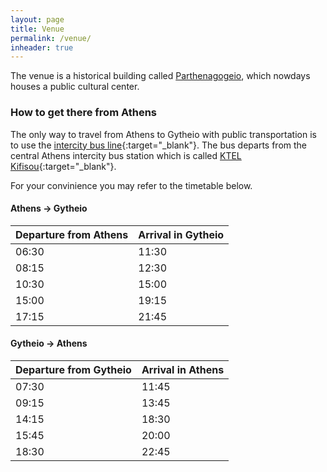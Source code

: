 ```yaml
---
layout: page
title: Venue
permalink: /venue/
inheader: true
---
```


The venue is a historical building called [Parthenagogeio](https://maps.app.goo.gl/aVWowukYg8qbRPKN9), which nowdays houses a public cultural center. 

### How to get there from Athens
The only way to travel from Athens to Gytheio with public transportation is to use the [intercity bus line](https://ktel-lakonias.gr/eticket/en){:target="_blank"}.
The bus departs from the central Athens intercity bus station which is called [KTEL Kifisou](https://maps.app.goo.gl/dxYJdjkgMbuN8rZh6){:target="_blank"}.

For your convinience you may refer to the timetable below.

#### Athens -> Gytheio

Departure from Athens | Arrival in Gytheio
:-------------------- | :------
06:30                 | 11:30
08:15                 | 12:30
10:30                 | 15:00
15:00                 | 19:15
17:15                 | 21:45

#### Gytheio -> Athens

Departure from Gytheio | Arrival in Athens
:--------------------- | :------
07:30                  | 11:45
09:15                  | 13:45
14:15                  | 18:30
15:45                  | 20:00
18:30                  | 22:45